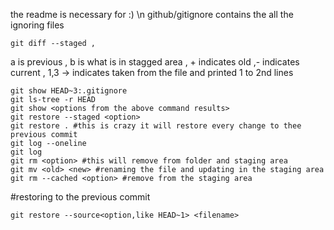 the readme is necessary for :) \n
github/gitignore contains the all the ignoring files
```
git diff --staged , 
```
a is previous , b is what is in stagged area , + indicates old ,- indicates current , 1,3 -> indicates taken from the file and printed 1 to 2nd lines
```
git show HEAD~3:.gitignore
git ls-tree -r HEAD
git show <options from the above command results> 
git restore --staged <option>
git restore . #this is crazy it will restore every change to thee previous commit
git log --oneline
git log 
git rm <option> #this will remove from folder and staging area
git mv <old> <new> #renaming the file and updating in the staging area
git rm --cached <option> #remove from the staging area
```
#restoring to the previous commit
```
git restore --source<option,like HEAD~1> <filename>
```
